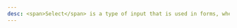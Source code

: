 ```yaml
---
desc: <span>Select</span> is a type of input that is used in forms, where a user is submitting data and chooses one option from a list.
---
```

